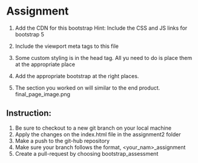 # Assignment

1. Add the CDN for this bootstrap
Hint: 
Include the CSS and JS links for bootstrap 5

2. Include the viewport meta tags to this file

3. Some custom styling is in the head tag.
   All yu need to do is place them at the appropriate place

4. Add the appropriate bootstrap at the right places.

5. The section you worked on will similar to the end product. final_page_image.png


## Instruction: 
1. Be sure to checkout to a new git branch on your local machine
2. Apply the changes on the index.html file in the assignment2 folder 
3. Make a push to the git-hub repository
4. Make sure your branch follows the format, <your_nam>_assignment
4. Create a pull-request by choosing bootstrap_assessment

